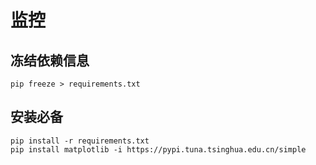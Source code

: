 # 监控

## 冻结依赖信息

```
pip freeze > requirements.txt
```

## 安装必备

```
pip install -r requirements.txt
pip install matplotlib -i https://pypi.tuna.tsinghua.edu.cn/simple
```